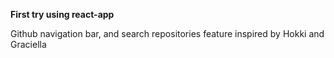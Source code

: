 **First try using react-app**

Github navigation bar, and search repositories feature
inspired by Hokki and Graciella
